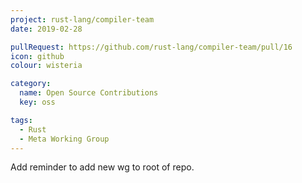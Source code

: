 ```yaml
---
project: rust-lang/compiler-team
date: 2019-02-28

pullRequest: https://github.com/rust-lang/compiler-team/pull/16
icon: github
colour: wisteria

category:
  name: Open Source Contributions
  key: oss

tags:
  - Rust
  - Meta Working Group
---
```

Add reminder to add new wg to root of repo.
